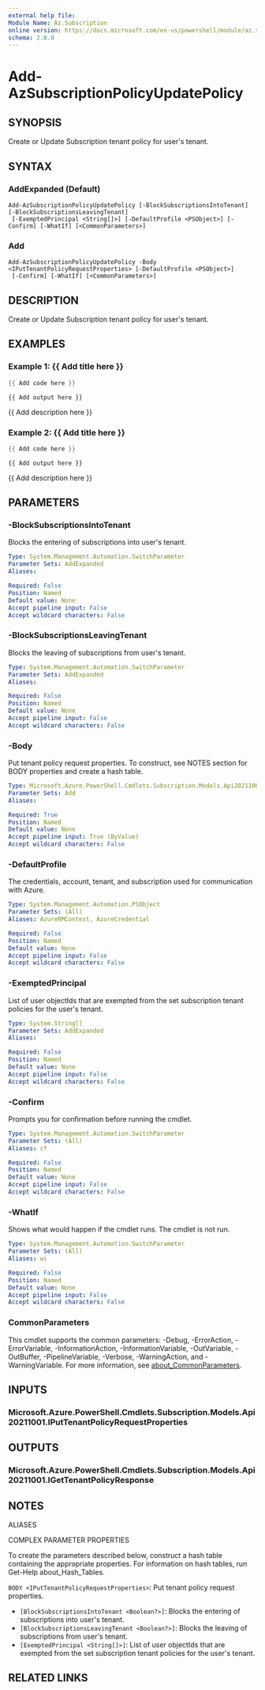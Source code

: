 ```yaml
---
external help file:
Module Name: Az.Subscription
online version: https://docs.microsoft.com/en-us/powershell/module/az.subscription/add-azsubscriptionpolicyupdatepolicy
schema: 2.0.0
---
```


# Add-AzSubscriptionPolicyUpdatePolicy

## SYNOPSIS
Create or Update Subscription tenant policy for user's tenant.

## SYNTAX

### AddExpanded (Default)
```
Add-AzSubscriptionPolicyUpdatePolicy [-BlockSubscriptionsIntoTenant] [-BlockSubscriptionsLeavingTenant]
 [-ExemptedPrincipal <String[]>] [-DefaultProfile <PSObject>] [-Confirm] [-WhatIf] [<CommonParameters>]
```

### Add
```
Add-AzSubscriptionPolicyUpdatePolicy -Body <IPutTenantPolicyRequestProperties> [-DefaultProfile <PSObject>]
 [-Confirm] [-WhatIf] [<CommonParameters>]
```

## DESCRIPTION
Create or Update Subscription tenant policy for user's tenant.

## EXAMPLES

### Example 1: {{ Add title here }}
```powershell
{{ Add code here }}
```

```output
{{ Add output here }}
```

{{ Add description here }}

### Example 2: {{ Add title here }}
```powershell
{{ Add code here }}
```

```output
{{ Add output here }}
```

{{ Add description here }}

## PARAMETERS

### -BlockSubscriptionsIntoTenant
Blocks the entering of subscriptions into user's tenant.

```yaml
Type: System.Management.Automation.SwitchParameter
Parameter Sets: AddExpanded
Aliases:

Required: False
Position: Named
Default value: None
Accept pipeline input: False
Accept wildcard characters: False
```

### -BlockSubscriptionsLeavingTenant
Blocks the leaving of subscriptions from user's tenant.

```yaml
Type: System.Management.Automation.SwitchParameter
Parameter Sets: AddExpanded
Aliases:

Required: False
Position: Named
Default value: None
Accept pipeline input: False
Accept wildcard characters: False
```

### -Body
Put tenant policy request properties.
To construct, see NOTES section for BODY properties and create a hash table.

```yaml
Type: Microsoft.Azure.PowerShell.Cmdlets.Subscription.Models.Api20211001.IPutTenantPolicyRequestProperties
Parameter Sets: Add
Aliases:

Required: True
Position: Named
Default value: None
Accept pipeline input: True (ByValue)
Accept wildcard characters: False
```

### -DefaultProfile
The credentials, account, tenant, and subscription used for communication with Azure.

```yaml
Type: System.Management.Automation.PSObject
Parameter Sets: (All)
Aliases: AzureRMContext, AzureCredential

Required: False
Position: Named
Default value: None
Accept pipeline input: False
Accept wildcard characters: False
```

### -ExemptedPrincipal
List of user objectIds that are exempted from the set subscription tenant policies for the user's tenant.

```yaml
Type: System.String[]
Parameter Sets: AddExpanded
Aliases:

Required: False
Position: Named
Default value: None
Accept pipeline input: False
Accept wildcard characters: False
```

### -Confirm
Prompts you for confirmation before running the cmdlet.

```yaml
Type: System.Management.Automation.SwitchParameter
Parameter Sets: (All)
Aliases: cf

Required: False
Position: Named
Default value: None
Accept pipeline input: False
Accept wildcard characters: False
```

### -WhatIf
Shows what would happen if the cmdlet runs.
The cmdlet is not run.

```yaml
Type: System.Management.Automation.SwitchParameter
Parameter Sets: (All)
Aliases: wi

Required: False
Position: Named
Default value: None
Accept pipeline input: False
Accept wildcard characters: False
```

### CommonParameters
This cmdlet supports the common parameters: -Debug, -ErrorAction, -ErrorVariable, -InformationAction, -InformationVariable, -OutVariable, -OutBuffer, -PipelineVariable, -Verbose, -WarningAction, and -WarningVariable. For more information, see [about_CommonParameters](http://go.microsoft.com/fwlink/?LinkID=113216).

## INPUTS

### Microsoft.Azure.PowerShell.Cmdlets.Subscription.Models.Api20211001.IPutTenantPolicyRequestProperties

## OUTPUTS

### Microsoft.Azure.PowerShell.Cmdlets.Subscription.Models.Api20211001.IGetTenantPolicyResponse

## NOTES

ALIASES

COMPLEX PARAMETER PROPERTIES

To create the parameters described below, construct a hash table containing the appropriate properties. For information on hash tables, run Get-Help about_Hash_Tables.


`BODY <IPutTenantPolicyRequestProperties>`: Put tenant policy request properties.
  - `[BlockSubscriptionsIntoTenant <Boolean?>]`: Blocks the entering of subscriptions into user's tenant.
  - `[BlockSubscriptionsLeavingTenant <Boolean?>]`: Blocks the leaving of subscriptions from user's tenant.
  - `[ExemptedPrincipal <String[]>]`: List of user objectIds that are exempted from the set subscription tenant policies for the user's tenant.

## RELATED LINKS

